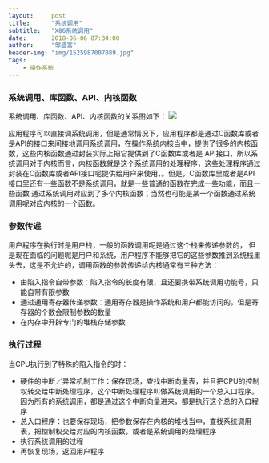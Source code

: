 ```yaml
---
layout:     post
title:      "系统调用"
subtitle:   "X86系统调用"
date:       2018-06-06 07:34:00
author:     "邹盛富"
header-img: "img/1525987007089.jpg"
tags:
    - 操作系统
---
```


### 系统调用、库函数、API、内核函数
系统调用、库函数、API、内核函数的关系图如下：
![](http://res.cloudinary.com/bytedance14/image/upload/v1528241763/%E5%B1%8F%E5%B9%95%E5%BF%AB%E7%85%A7_2018-06-06_%E4%B8%8A%E5%8D%887.32.03.png)

应用程序可以直接调系统调用，但是通常情况下，应用程序都是通过C函数库或者是API的接口来间接地调用系统调用，在操作系统内核当中，提供了很多的内核函数，这些内核函数通过封装实际上把它提供到了C函数库或者是 API接口，所以系统调用对于内核而言，内核函数就是这个系统调用的处理程序，这些处理程序通过封装在C函数库或者API接口呢提供给用户来使用，。但是，C函数库里或者是API接口里还有一些函数不是系统调用，就是一些普通的函数在完成一些功能，而且一些函数 通过系统调用对应到了多个内核函数；当然也可能是某一个函数通过系统调用呢对应内核的一个函数。


### 参数传递
用户程序在执行时是用户栈，一般的函数调用呢是通过这个栈来传递参数的， 但是现在面临的问题呢是用户和系统，用户程序不能够把它的这些参数推到系统栈里头去，这是不允许的，调用函数的参数传递给内核通常有三种方法：
- 由陷入指令自带参数：陷入指令的长度有限，且还要携带系统调用功能号，只能自带有限参数
- 通过通用寄存器传递参数：通用寄存器是操作系统和用户都能访问的，但是寄存器的个数会限制参数的数量
- 在内存中开辟专门的堆栈存储参数

### 执行过程

当CPU执行到了特殊的陷入指令的时：

- 硬件的中断／异常机制工作：保存现场，查找中断向量表，并且把CPU的控制权转交给中断处理程序，这个中断处理程序叫做系统调用的一个总入口程序。因为所有的系统调用，都是通过这个中断向量进来，都是执行这个总的入口程序
- 总入口程序：也要保存现场，把参数保存在内核的堆栈当中，查找系统调用表，把控制权交给对应的内核函数，或者是系统调用的处理程序
- 执行系统调用的过程
- 再恢复现场，返回用户程序

